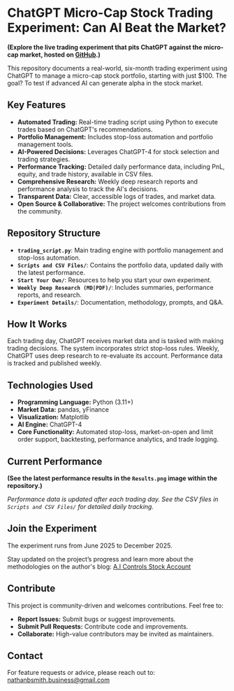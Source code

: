 # ChatGPT Micro-Cap Stock Trading Experiment: Can AI Beat the Market?

**(Explore the live trading experiment that pits ChatGPT against the micro-cap market, hosted on [GitHub](https://github.com/LuckyOne7777/ChatGPT-Micro-Cap-Experiment).)**

This repository documents a real-world, six-month trading experiment using ChatGPT to manage a micro-cap stock portfolio, starting with just $100. The goal? To test if advanced AI can generate alpha in the stock market.

## Key Features

*   **Automated Trading:** Real-time trading script using Python to execute trades based on ChatGPT's recommendations.
*   **Portfolio Management:**  Includes stop-loss automation and portfolio management tools.
*   **AI-Powered Decisions:** Leverages ChatGPT-4 for stock selection and trading strategies.
*   **Performance Tracking:** Detailed daily performance data, including PnL, equity, and trade history, available in CSV files.
*   **Comprehensive Research:** Weekly deep research reports and performance analysis to track the AI's decisions.
*   **Transparent Data:**  Clear, accessible logs of trades, and market data.
*   **Open Source & Collaborative:**  The project welcomes contributions from the community.

## Repository Structure

*   **`trading_script.py`**: Main trading engine with portfolio management and stop-loss automation.
*   **`Scripts and CSV Files/`**: Contains the portfolio data, updated daily with the latest performance.
*   **`Start Your Own/`**: Resources to help you start your own experiment.
*   **`Weekly Deep Research (MD|PDF)/`**: Includes summaries, performance reports, and research.
*   **`Experiment Details/`**: Documentation, methodology, prompts, and Q&A.

## How It Works

Each trading day, ChatGPT receives market data and is tasked with making trading decisions. The system incorporates strict stop-loss rules. Weekly, ChatGPT uses deep research to re-evaluate its account. Performance data is tracked and published weekly.

## Technologies Used

*   **Programming Language:** Python (3.11+)
*   **Market Data:** pandas, yFinance
*   **Visualization:** Matplotlib
*   **AI Engine:** ChatGPT-4
*   **Core Functionality:** Automated stop-loss, market-on-open and limit order support, backtesting, performance analytics, and trade logging.

## Current Performance

**(See the latest performance results in the `Results.png` image within the repository.)**

*Performance data is updated after each trading day. See the CSV files in `Scripts and CSV Files/` for detailed daily tracking.*

## Join the Experiment

The experiment runs from June 2025 to December 2025.

Stay updated on the project’s progress and learn more about the methodologies on the author's blog: [A.I Controls Stock Account](https://nathanbsmith729.substack.com)

## Contribute

This project is community-driven and welcomes contributions.  Feel free to:

*   **Report Issues:**  Submit bugs or suggest improvements.
*   **Submit Pull Requests:**  Contribute code and improvements.
*   **Collaborate:**  High-value contributors may be invited as maintainers.

## Contact

For feature requests or advice, please reach out to:  nathanbsmith.business@gmail.com